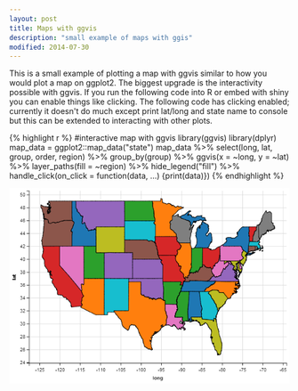 ```yaml
---
layout: post
title: Maps with ggvis
description: "small example of maps with ggis"
modified: 2014-07-30
---
```


This is a small example of plotting a map with ggvis similar to how you would plot a map on ggplot2.  The biggest upgrade is the interactivity possible with ggvis.  If you run the following code into R or embed with shiny you can enable things like clicking.  The following code has clicking enabled; currently it doesn't do much except print lat/long and state name to console but this can be extended to interacting with other plots.

{% highlight r %}
#interactive map with ggvis
library(ggvis)
library(dplyr)
map_data = ggplot2::map_data("state")
map_data %>% select(long, lat, group, order, region) %>% 
  group_by(group) %>% 
  ggvis(x = ~long, y = ~lat) %>% 
  layer_paths(fill = ~region) %>%
  hide_legend("fill") %>% 
  handle_click(on_click = function(data, ...) {print(data)}) 
{% endhighlight %}

![](../images/ggvis_map/map.png)

